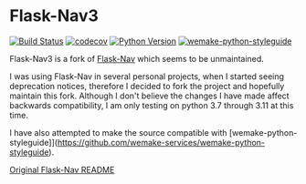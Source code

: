 # Flask-Nav3

[![Build Status](https://github.com/wtfo-guru/Flask-Nav3/workflows/test/badge.svg?branch=main&event=push)](https://github.com/wtfo-guru/Flask-Nav3/actions?query=workflow%3AFlask-Nav3)
[![codecov](https://codecov.io/gh/wtfo-guru/Flask-Nav3/branch/main/graph/badge.svg)](https://codecov.io/gh/wtfo-guru/Flask-Nav3)
[![Python Version](https://img.shields.io/pypi/pyversions/Flask-Nav3.svg)](https://pypi.org/project/Flask-Nav3/)
[![wemake-python-styleguide](https://img.shields.io/badge/style-wemake-000000.svg)](https://github.com/wemake-services/wemake-python-styleguide)

Flask-Nav3 is a fork of [Flask-Nav](https://github.com/mbr/flask-nav) which seems to be unmaintained.

I was using Flask-Nav in several personal projects, when I started seeing deprecation notices, therefore I decided to fork the project and hopefully maintain this fork. Although I don't believe the changes I have made affect backwards compatibility, I am only testing on python 3.7 through 3.11 at this time.

I have also attempted to make the source compatible with [wemake-python-styleguide]](https://github.com/wemake-services/wemake-python-styleguide).

[Original Flask-Nav README](https://github.com/wtfo-guru/Flask-Nav3/README-Flask-Nav.rst)
